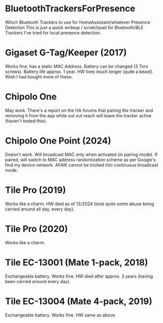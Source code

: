 # BluetoothTrackersForPresence
Which Bluetooth Trackers to use for HomeAssistant/whatever Presence Detection
This is just a quick writeup / scratchpad for Bluetooth/BLE Trackers I've tried for local presence detection.

# Gigaset G-Tag/Keeper (2017)
Works fine, has a static MAC Address. Battery can be changed (3 Torx screws). Battery life approx. 1 year. HW lives much longer (quite a beast). Wish I had bought more of these.

# Chipolo One
May work. There's a report on the HA forums that pairing the tracker and removing it from the app while out out reach will leave the tracker active (haven't tested this).

# Chipolo One Point (2024)
Doesn't work. Will broadcast MAC only when activated (in pairing mode). If paired, will switch to MAC address randomization scheme as per Google's find my device network. AFAIK cannot be tricked into continuous broadcast mode.

# Tile Pro (2019)
Works like a charm. HW died as of 12/2024 (took quite some abuse being carried around all day, every day).

# Tile Pro (2020)
Works like a charm. 

# Tile EC-13001 (Mate 1-pack, 2018)
Exchangeable battery. Works fine. HW died after approx. 3 years (having been carried around every day).

# Tile EC-13004 (Mate 4-pack, 2019)
Exchangeable battery. Works fine. HW same as above.
